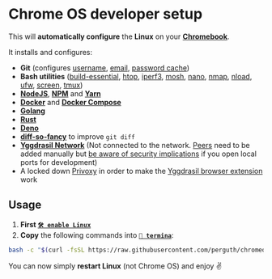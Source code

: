 # Chrome OS developer setup

This will **automatically configure** the **Linux** on your **[Chromebook](https://www.google.com/chromebook/shop/)**.

It installs and configures:

- **Git** (configures [username](https://help.github.com/en/github/using-git/setting-your-username-in-git), [email](https://help.github.com/en/github/setting-up-and-managing-your-github-user-account/setting-your-commit-email-address), [password cache](https://help.github.com/en/github/using-git/caching-your-github-password-in-git))
- **Bash utilities** ([build-essential](https://www.google.com/search?q=build-essential), [htop](https://hisham.hm/htop/), [iperf3](https://iperf.fr/), [mosh](https://mosh.org/), [nano](https://www.nano-editor.org/), [nmap](https://nmap.org/), [nload](https://github.com/rolandriegel/nload), [ufw](https://g.co/kgs/R7KmgH), [screen](https://www.gnu.org/software/screen/), [tmux](https://github.com/tmux/tmux/wiki))
- **[NodeJS](https://nodejs.org/)**, **[NPM](https://www.npmjs.com/)** and **[Yarn](https://yarnpkg.com/)**
- **[Docker](https://www.docker.com/)** and **[Docker Compose](https://docs.docker.com/compose/)**
- **[Golang](https://golang.org/)**
- **[Rust](https://www.rust-lang.org/)**
- **[Deno](https://deno.land/)**
- **[diff-so-fancy](https://github.com/so-fancy/diff-so-fancy)** to improve `git diff`
- **[Yggdrasil Network](https://yggdrasil-network.github.io/)** (Not connected to the network. [Peers](https://github.com/yggdrasil-network/public-peers) need to be added manually but [be aware of security implications](https://yggdrasil-network.github.io/faq.html#will-my-machine-be-exposed-to-other-users-of-the-network) if you open local ports for development)
- A locked down [Privoxy](https://www.privoxy.org/) in order to make the [Yggdrasil browser extension](https://github.com/perguth/yggdrasil-chromeos) work


## Usage

1. **First [`🛠️ enable Linux`](https://support.google.com/chromebook/answer/9145439)**
1. **Copy** the following commands into **[`🔣 termina`](https://support.google.com/chromebook/thread/565904)**:

```bash
bash -c "$(curl -fsSL https://raw.githubusercontent.com/perguth/chromeos-developer-setup/master/setup.sh)"
```

You can now simply **restart Linux** (not Chrome OS) and enjoy ✌️
